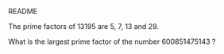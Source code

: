README

The prime factors of 13195 are 5, 7, 13 and 29.

What is the largest prime factor of the number 600851475143 ?